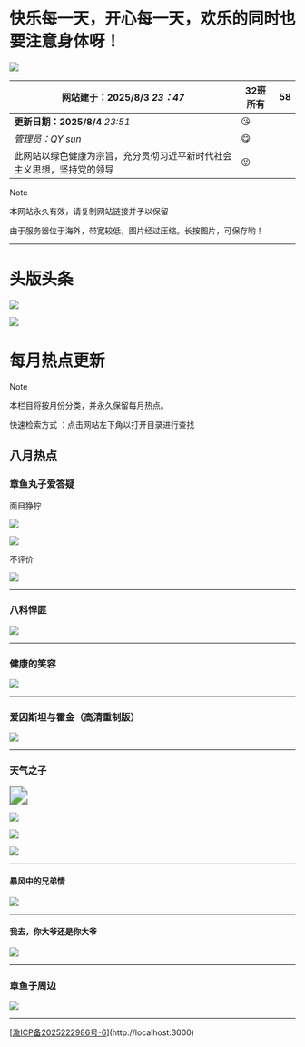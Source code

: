 #                                                  **快乐每一天，开心每一天，欢乐的同时也要注意身体呀！**

![](./photo/2.gif)

| 网站建于：2025/8/3            *23：47*                       | 32班所有 | 58   |
| ------------------------------------------------------------ | -------- | ---- |
| **更新日期：2025/8/4**           *23:51*                     | 😘        |      |
| *管理员：QY sun*                                             | 😋        |      |
| 此网站以绿色健康为宗旨，充分贯彻习近平新时代社会主义思想，坚持党的领导 | 😝        |      |

> [!NOTE]
>
> 本网站永久有效，请复制网站链接并予以保留
>
> 由于服务器位于海外，带宽较低，图片经过压缩。长按图片，可保存哟！

------

# 头版头条

![](./photo/6.jpg)



![](./photo/7.jpg)

#                                               每月热点更新

> [!NOTE]
>
> 本栏目将按月份分类，并永久保留每月热点。
>
> 快速检索方式 ：点击网站左下角以打开目录进行查找

## 八月热点

### 章鱼丸子爱答疑



面目狰狞

![](./photo/3.gif)

![](./photo/DSCN0113.JPG)



不评价



![](./photo/DSCN0112.JPG)

------

### 八科悍匪



![](./photo/DSCN0127.JPG)

------



### 健康的笑容



![](./photo/DSCN9992.JPG)

------



### 爱因斯坦与霍金（高清重制版）



![](./photo/DSCN9799.JPG)

------



### 天气之子



<img src="./photo/5.gif" style="zoom: 200%;" />

![](./photo/DSCN0148.JPG)

![](./photo/DSCN0007.JPG)



![](./photo/DSCN0018.JPG)

------



#### 暴风中的兄弟情



![](./photo/DSCN0050.JPG)

------



#### 我去，你大爷还是你大爷



![](./photo/DSCN0017.JPG)

------



### 章鱼子周边



![](./photo/DSCN9816.JPG)



------

[[渝ICP备2025222986号-6](https://beian.miit.gov.cn/#/Integrated/index)](http://localhost:3000)
